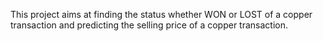 This project aims at finding the status whether WON or LOST of a copper transaction and predicting the selling price of a copper transaction.
